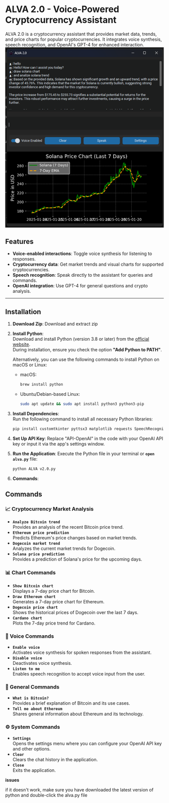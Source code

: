 # ALVA 2.0 - Voice-Powered Cryptocurrency Assistant

ALVA 2.0 is a cryptocurrency assistant that provides market data, trends, and price charts for popular cryptocurrencies. 
It integrates voice synthesis, speech recognition, and OpenAI's GPT-4 for enhanced interaction.
![Program](alvap.png)

## Features
- **Voice-enabled interactions**: Toggle voice synthesis for listening to responses.
- **Cryptocurrency data**: Get market trends and visual charts for supported cryptocurrencies.
- **Speech recognition**: Speak directly to the assistant for queries and commands.
- **OpenAI integration**: Use GPT-4 for general questions and crypto analysis.

---

## Installation
1. **Download Zip**:
   Download and extract zip

2. **Install Python**:  
   Download and install Python (version 3.8 or later) from the [official website](https://www.python.org/downloads/).  
   During installation, ensure you check the option **"Add Python to PATH"**.  

   Alternatively, you can use the following commands to install Python on macOS or Linux:

   - macOS:
     ```bash
     brew install python
     ```

   - Ubuntu/Debian-based Linux:
     ```bash
     sudo apt update && sudo apt install python3 python3-pip
     ```

3. **Install Dependencies**:  
   Run the following command to install all necessary Python libraries:
   ```bash
   pip install customtkinter pyttsx3 matplotlib requests SpeechRecognition openai rapidfuzz Pillow numpy

4. **Set Up API Key**:
Replace "API-OpenAI" in the code with your OpenAI API key or input it via the app's settings window.

5. **Run the Application**:
Execute the Python file in your terminal or **`open alva.py`** file:
   ```bash
   python ALVA v2.0.py
6. **Commands**:

## Commands

### 📈 Cryptocurrency Market Analysis
- **`Analyze Bitcoin trend`**  
  Provides an analysis of the recent Bitcoin price trend.
- **`Ethereum price prediction`**  
  Predicts Ethereum's price changes based on market trends.
- **`Dogecoin market trend`**  
  Analyzes the current market trends for Dogecoin.
- **`Solana price prediction`**  
  Provides a prediction of Solana's price for the upcoming days.

### 📊 Chart Commands
- **`Show Bitcoin chart`**  
  Displays a 7-day price chart for Bitcoin.
- **`Draw Ethereum chart`**  
  Generates a 7-day price chart for Ethereum.
- **`Dogecoin price chart`**  
  Shows the historical prices of Dogecoin over the last 7 days.
- **`Cardano chart`**  
  Plots the 7-day price trend for Cardano.

### 🎤 Voice Commands
- **`Enable voice`**  
  Activates voice synthesis for spoken responses from the assistant.
- **`Disable voice`**  
  Deactivates voice synthesis.
- **`Listen to me`**  
  Enables speech recognition to accept voice input from the user.

### 🤖 General Commands
- **`What is Bitcoin?`**  
  Provides a brief explanation of Bitcoin and its use cases.
- **`Tell me about Ethereum`**  
  Shares general information about Ethereum and its technology.

### ⚙️ System Commands
- **`Settings`**  
  Opens the settings menu where you can configure your OpenAI API key and other options.
- **`Clear`**  
  Clears the chat history in the application.
- **`Close`**  
  Exits the application.

**issues**

if it doesn't work, make sure you have downloaded the latest version of python and double-click the alva.py file

